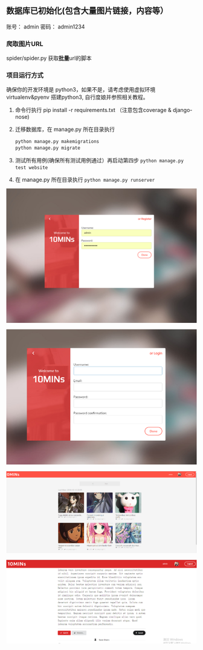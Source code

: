 ﻿## 数据库已初始化(包含大量图片链接，内容等）
账号： admin
密码： admin1234

### 爬取图片URL
spider/spider.py
获取**批量**url的脚本

### 项目运行方式
确保你的开发环境是 python3，如果不是，请考虑使用虚拟环境virtualenv&pyenv 搭建python3, 自行度娘并参照相关教程。

1. 命令行执行 pip install -r requirements.txt （注意包含coverage & django-nose)

2. 迁移数据库，在 manage.py 所在目录执行
    ```python
    python manage.py makemigrations
    python manage.py migrate
    ```
3. 测试所有用例(确保所有测试用例通过）再启动第四步
    `python manage.py test website`

4. 在 manage.py 所在目录执行
    `python manage.py runserver`


 ![image](https://github.com/guzishiwo/ten_mininute_web/blob/master/screenshots/login.png)


 ![image](https://github.com/guzishiwo/ten_mininute_web/blob/master/screenshots/Register.png)



 ![image](https://github.com/guzishiwo/ten_mininute_web/blob/master/screenshots/index.png)


 ![image](https://github.com/guzishiwo/ten_mininute_web/blob/master/screenshots/article.png)
